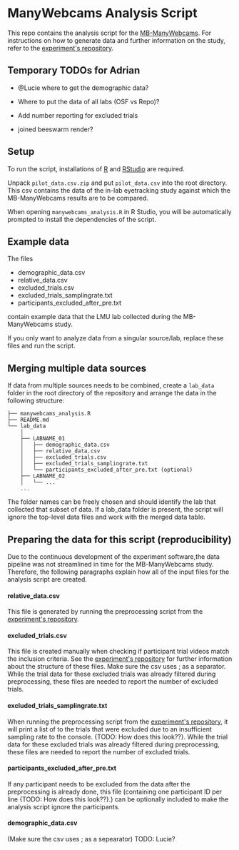 # ManyWebcams Analysis Script


This repo contains the analysis script for the [MB-ManyWebcams](https://manybabies.github.io/MB-ManyWebcams/).
For instructions on how to generate data and further information on the study, refer to the [experiment's repository](https://github.com/adriansteffan/manywebcams-eyetracking).


## Temporary TODOs for Adrian

- @Lucie where to get the demographic data?
- Where to put the data of all labs (OSF vs Repo)?

- Add number reporting for excluded trials
- joined beeswarm render?



## Setup

To run the script, installations of [R](https://cran.r-project.org/bin/windows/base/) and [RStudio](https://www.rstudio.com/) are required.

Unpack `pilot_data.csv.zip` and put `pilot_data.csv` into the root directory. This csv contains the data of the in-lab eyetracking study against which the MB-ManyWebcams results are to be compared.

When opening `manywebcams_analysis.R` in R Studio, you will be automatically prompted to install the dependencies of the script.

## Example data

The files

- demographic_data.csv
- relative_data.csv
- excluded_trials.csv
- excluded_trials_samplingrate.txt
- participants_excluded_after_pre.txt

contain example data that the LMU lab collected during the MB-ManyWebcams study.

If you only want to analyze data from a singular source/lab, replace these files and run the script.

## Merging multiple data sources

If data from multiple sources needs to be combined, create a `lab_data` folder in the root directory of the repository and arrange the data in the following structure: 

```
├── manywebcams_analysis.R
├── README.md
└── lab_data
    │
    ├── LABNAME_01
    │   ├── demographic_data.csv
    │   ├── relative_data.csv
    │   ├── excluded_trials.csv
    │   ├── excluded_trials_samplingrate.txt
    │   └── participants_excluded_after_pre.txt (optional)
    ├── LABNAME_02
    │   └── ...
    ...
```

The folder names can be freely chosen and should identify the lab that collected that subset of data. If a lab_data folder is present, the script will ignore the top-level data files and work with the merged data table.

## Preparing the data for this script (reproducibility)

Due to the continuous development of the experiment software,the data pipeline was not streamlined in time for the MB-ManyWebcams study. Therefore, the following paragraphs explain how all of the input files for the analysis script are created. 

#### relative_data.csv

This file is generated by running the preprocessing script from the [experiment's repository](https://github.com/adriansteffan/manywebcams-eyetracking).

#### excluded_trials.csv

This file is created manually when checking if participant trial videos match the inclusion criteria. See the [experiment's repository](https://github.com/adriansteffan/manywebcams-eyetracking) for further information about the structure of these files. Make sure the csv uses ; as a separator. While the trial data for these excluded trials was already filtered during preprocessing, these files are needed to report the number of excluded trials.

#### excluded_trials_samplingrate.txt

When running the preprocessing script from the [experiment's repository](https://github.com/adriansteffan/manywebcams-eyetracking), it will print a list of to the trials that were excluded due to an insufficient sampling rate to the console. {TODO: How does this look??}. While the trial data for these excluded trials was already filtered during preprocessing, these files are needed to report the number of excluded trials.

#### participants_excluded_after_pre.txt

If any participant needs to be excluded from the data after the preprocessing is already done, this file (containing one participant ID per line {TODO: How does this look??}.) can be optionally included to make the analysis script ignore the participants.

#### demographic_data.csv
(Make sure the csv uses ; as a sepearator)
TODO: Lucie?